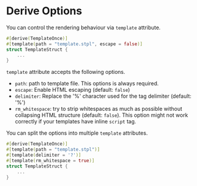 # Derive Options

You can control the rendering behaviour via `template` attribute.

```rust
#[derive(TemplateOnce)]
#[template(path = "template.stpl", escape = false)]
struct TemplateStruct {
    ...
}
```

`template` attribute accepts the following options.

- `path`: path to template file. This options is always required.
- `escape`: Enable HTML escaping (default: `false`)
- `delimiter`: Replace the '%' character used for the tag delimiter (default: '%')
- `rm_whitespace`: try to strip whitespaces as much as possible without collapsing HTML structure (default: `false`). This option might not work correctly if your templates have inline `script` tag.

You can split the options into multiple `template` attributes.

```rust
#[derive(TemplateOnce)]
#[template(path = "template.stpl")]
#[template(delimiter = '?')]
#[template(rm_whitespace = true)]
struct TemplateStruct {
    ...
}
```
